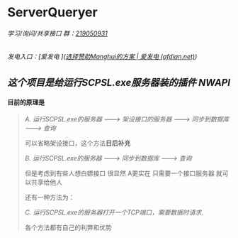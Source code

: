 # ServerQueryer

###### 学习/询问/共享接口 群：[219050931](https://qm.qq.com/cgi-bin/qm/qr?k=l40P7CkkOhWxWCJ-pNiH8xpqhoc9LgI2&jump_from=webapi&authKey=CNhFZrJoIqkY9wustKX28Cj9HPVSHYHov0xDvF0UjT53v1sruqRKRnp2sOCOexjJ)

###### 发电入口：[爱发电 ]([选择赞助Manghui的方案 | 爱发电 (afdian.net)](https://afdian.net/a/manghui/plan))

## ***这个项目是给运行SCPSL.exe服务器装的插件 NWAPI***



#### 目前的原理是 

> *A. 运行SCPSL.exe的服务器 ---> 架设接口的服务器 ---> 同步到数据库 ---> 查询*
>
> 可以省略架设接口，这个方法**日后补充**
>
> *B. 运行SCPSL.exe的服务器 ---> 同步到数据库 ---> 查询*
>
> 但是考虑到有些人想白嫖接口 很显然 A更实在 只需要一个接口服务器 就可以共享给他人
>
> 还有一种方法为：
>
> *C. 运行SCPSL.exe的服务器打开一个TCP端口，需要数据时请求.*
>
> 各个方法都有自己的利弊和优势
